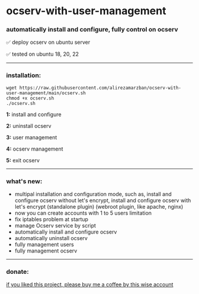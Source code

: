 # ocserv-with-user-management
<h3>automatically install and configure, fully control on ocserv</h3>

  ✅ deploy ocserv on ubuntu server

  ✅ tested on ubuntu 18, 20, 22
<hr>
<h3>installation:</h3>

    wget https://raw.githubusercontent.com/alirezamarzban/ocserv-with-user-management/main/ocserv.sh
    chmod +x ocserv.sh
    ./ocserv.sh

**1:** install and configure

**2:** uninstall ocserv

**3:** user management

**4:** ocserv management

**5:** exit ocserv

<hr>
<h3>what's new:</h3>
  <ul>
  <li>multipal installation and configuration mode, such as, install and configure ocserv without let's encrypt, install and configure ocserv with let's encrypt (standalone plugin) (webroot plugin, like apache, nginx)</li>
  <li>now you can create accounts with 1 to 5 users limitation</li>
  <li>fix iptables problem at startup</li>
  <li>manage Ocserv service by script</li>
  <li>automatically install and configure ocserv</li>
  <li>automatically uninstall ocserv</li>
  <li>fully management users</li>
  <li>fully management ocserv</li>
  </ul>
<hr>
<h3>donate:</h3>
<a href="https://malasorte037@gmail.com" target="_blank">if you liked this project, please buy me a coffee by this wise account</a>
